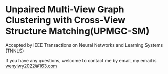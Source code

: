 # Unpaired Multi-View Graph Clustering with Cross-View Structure Matching(UPMGC-SM)

Accepted by IEEE Transactions on Neural Networks and Learning Systems (TNNLS)

If you have any questions, welcome to contact me by email, my email is wenyiwy2022@163.com
